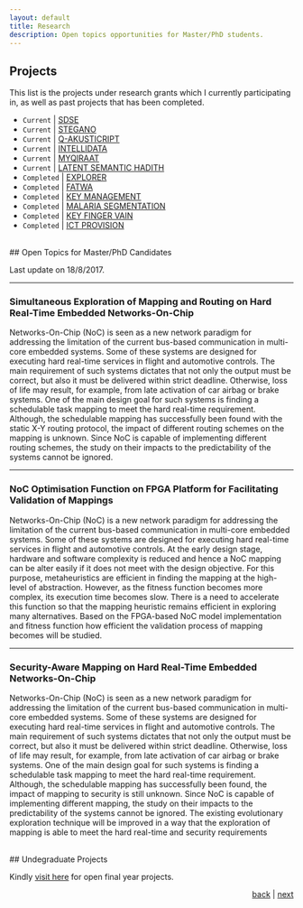 ```yaml
---
layout: default
title: Research
description: Open topics opportunities for Master/PhD students.
---
```


## Projects

This list is the projects under research grants which I currently participating in, as well as past projects that has been completed.

- `Current` \| [SDSE](sdse)
- `Current` \| [STEGANO](stegano)
- `Current` \| [Q-AKUSTICRIPT](akusticript)
- `Current` \| [INTELLIDATA](intelligentdata)
- `Current` \| [MYQIRAAT](myqiraat)
- `Current` \| [LATENT SEMANTIC HADITH](latent)
- `Completed` \| [EXPLORER](explorout)
- `Completed` \| [FATWA](fatwa)
- `Completed` \| [KEY MANAGEMENT](key)
- `Completed` \| [MALARIA SEGMENTATION](malaria)
- `Completed` \| [KEY FINGER VAIN](vein)
- `Completed` \| [ICT PROVISION](provision)

<br>
## Open Topics for Master/PhD Candidates

Last update on 18/8/2017.

* * *
### Simultaneous Exploration of Mapping and Routing on Hard Real-Time Embedded Networks-On-Chip

Networks-On-Chip (NoC) is seen as a new network paradigm for addressing the limitation of the current bus-based communication in multi-core embedded systems. Some of these systems are designed for executing hard real-time services in flight and automotive controls. The main requirement of such systems dictates that not only the output must be correct, but also it must be delivered within strict deadline. Otherwise, loss of life may result, for example, from late activation of car airbag or brake systems. One of the main design goal for such systems is finding a schedulable task mapping to meet the hard real-time requirement. Although, the schedulable mapping has successfully been found with the static X-Y routing protocol, the impact of different routing schemes on the mapping is unknown. Since NoC is capable of implementing different routing schemes, the study on their impacts to the predictability of the systems cannot be ignored. 

* * *
### NoC Optimisation Function on FPGA Platform for Facilitating Validation of Mappings 

Networks-On-Chip (NoC) is a new network paradigm for addressing the limitation of the current bus-based communication in multi-core embedded systems. Some of these systems are designed for executing hard real-time services in flight and automotive controls. At the early design stage, hardware and software complexity is reduced and hence a NoC mapping can be alter easily if it does not meet with the design objective. For this purpose, metaheuristics are efficient in finding the mapping at the high-level of abstraction. However, as the fitness function becomes more complex, its execution time becomes slow. There is a need to accelerate this function so that the mapping heuristic remains efficient in exploring many alternatives. Based on the FPGA-based NoC model implementation and fitness function how efficient the validation process of mapping becomes will be studied. 

* * *
### Security-Aware Mapping on Hard Real-Time Embedded Networks-On-Chip

Networks-On-Chip (NoC) is seen as a new network paradigm for addressing the limitation of the current bus-based communication in multi-core embedded systems. Some of these systems are designed for executing hard real-time services in flight and automotive controls. The main requirement of such systems dictates that not only the output must be correct, but also it must be delivered within strict deadline. Otherwise, loss of life may result, for example, from late activation of car airbag or brake systems. One of the main design goal for such systems is finding a schedulable task mapping to meet the hard real-time requirement. Although, the schedulable mapping has successfully been found, the impact of mapping to security is still unknown. Since NoC is capable of implementing different mapping, the study on their impacts to the predictability of the systems cannot be ignored. The existing evolutionary exploration technique will be improved in a way that the exploration of mapping is able to meet the hard real-time and security requirements

<br>
## Undegraduate Projects

Kindly [visit here](project) for open final year projects. 


<p style="text-align: right;">
<a href="./">back</a> | <a href="publication">next</a> 
</p>
